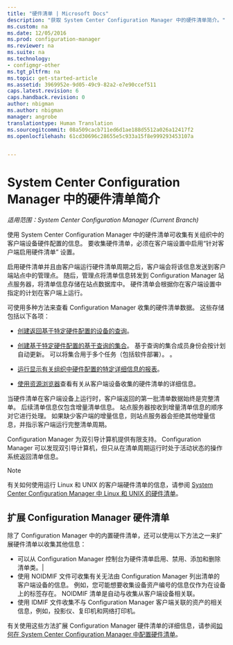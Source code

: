 ```yaml
---
title: "硬件清单 | Microsoft Docs"
description: "获取 System Center Configuration Manager 中的硬件清单简介。"
ms.custom: na
ms.date: 12/05/2016
ms.prod: configuration-manager
ms.reviewer: na
ms.suite: na
ms.technology:
- configmgr-other
ms.tgt_pltfrm: na
ms.topic: get-started-article
ms.assetid: 3969952e-9d05-49c9-82a2-e7e90ccef511
caps.latest.revision: 6
caps.handback.revision: 0
author: nbigman
ms.author: nbigman
manager: angrobe
translationtype: Human Translation
ms.sourcegitcommit: 08a509cacb711ed6d1ae188d5512a026a12417f2
ms.openlocfilehash: 61cd30696c28655e5c933a15f8e999293453107a


---
```

# <a name="introduction-to-hardware-inventory-in-system-center-configuration-manager"></a>System Center Configuration Manager 中的硬件清单简介

*适用范围：System Center Configuration Manager (Current Branch)*

使用 System Center Configuration Manager 中的硬件清单可收集有关组织中的客户端设备硬件配置的信息。 要收集硬件清单，必须在客户端设置中启用“针对客户端启用硬件清单”  设置。  

 启用硬件清单并且由客户端运行硬件清单周期之后，客户端会将该信息发送到客户端站点中的管理点。 随后，管理点将清单信息转发到 Configuration Manager 站点服务器，将清单信息存储在站点数据库中。 硬件清单会根据你在客户端设置中指定的计划在客户端上运行。  

 可使用多种方法来查看 Configuration Manager 收集的硬件清单数据。 这些存储包括以下各项：  

-   [创建返回基于特定硬件配置的设备的查询](../../../../core/servers/manage/queries-technical-reference.md)。  

-   [创建基于特定硬件配置的基于查询的集合](../../../../core/clients/manage/collections/introduction-to-collections.md)。 基于查询的集合成员身份会按计划自动更新。 可以将集合用于多个任务（包括软件部署）。 。  

-   [运行显示有关组织中硬件配置的特定详细信息的报表](../../../../core/servers/manage/reporting.md)。   

-   [使用资源浏览器](../../../../core/clients/manage/inventory/use-resource-explorer-to-view-hardware-inventory.md)查看有关从客户端设备收集的硬件清单的详细信息。   

 当硬件清单在客户端设备上运行时，客户端返回的第一批清单数据始终是完整清单。 后续清单信息仅包含增量清单信息。 站点服务器按收到增量清单信息的顺序对它进行处理。 如果缺少客户端的增量信息，则站点服务器会拒绝其他增量信息，并指示客户端运行完整清单周期。  

 Configuration Manager 为双引导计算机提供有限支持。 Configuration Manager 可以发现双引导计算机，但只从在清单周期运行时处于活动状态的操作系统返回清单信息。  

> [!NOTE]  
>  有关如何使用运行 Linux 和 UNIX 的客户端硬件清单的信息，请参阅 [System Center Configuration Manager 中 Linux 和 UNIX 的硬件清单](../../../../core/clients/manage/inventory/hardware-inventory-for-linux-and-unix.md)。  

## <a name="extending-configuration-manager-hardware-inventory"></a>扩展 Configuration Manager 硬件清单  
 除了 Configuration Manager 中的内置硬件清单，还可以使用以下方法之一来扩展硬件清单以收集其他信息：  

- 可以从 Configuration Manager 控制台为硬件清单启用、禁用、添加和删除清单类。|  
- 使用 NOIDMIF 文件可收集有关无法由 Configuration Manager 列出清单的客户端设备的信息。 例如，您可能想要收集设备资产编号的信息仅作为在设备上的标签存在。 NOIDMIF 清单是自动与收集从客户端设备相关联。  
- 使用 IDMIF 文件收集不与 Configuration Manager 客户端关联的资产的相关信息，例如，投影仪、复印机和网络打印机。  

 有关使用这些方法扩展 Configuration Manager 硬件清单的详细信息，请参阅[如何在 System Center Configuration Manager 中配置硬件清单](../../../../core/clients/manage/inventory/configure-hardware-inventory.md)。  



<!--HONumber=Dec16_HO1-->


